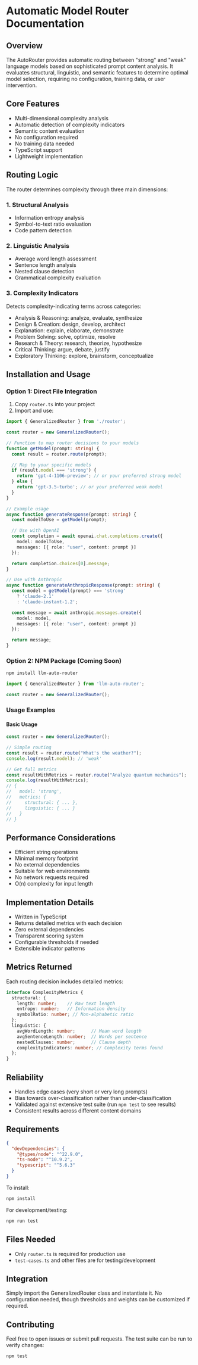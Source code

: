 # Automatic Model Router Documentation

## Overview

The AutoRouter provides automatic routing between "strong" and "weak" language models based on sophisticated prompt content analysis. It evaluates structural, linguistic, and semantic features to determine optimal model selection, requiring no configuration, training data, or user intervention.

## Core Features

- Multi-dimensional complexity analysis
- Automatic detection of complexity indicators
- Semantic content evaluation
- No configuration required
- No training data needed
- TypeScript support
- Lightweight implementation

## Routing Logic

The router determines complexity through three main dimensions:

### 1. Structural Analysis

- Information entropy analysis
- Symbol-to-text ratio evaluation
- Code pattern detection

### 2. Linguistic Analysis

- Average word length assessment
- Sentence length analysis
- Nested clause detection
- Grammatical complexity evaluation

### 3. Complexity Indicators

Detects complexity-indicating terms across categories:

- Analysis & Reasoning: analyze, evaluate, synthesize
- Design & Creation: design, develop, architect
- Explanation: explain, elaborate, demonstrate
- Problem Solving: solve, optimize, resolve
- Research & Theory: research, theorize, hypothesize
- Critical Thinking: argue, debate, justify
- Exploratory Thinking: explore, brainstorm, conceptualize

## Installation and Usage

### Option 1: Direct File Integration

1. Copy `router.ts` into your project
2. Import and use:

```typescript
import { GeneralizedRouter } from './router';

const router = new GeneralizedRouter();

// Function to map router decisions to your models
function getModel(prompt: string) {
  const result = router.route(prompt);

  // Map to your specific models
  if (result.model === 'strong') {
    return 'gpt-4-1106-preview'; // or your preferred strong model
  } else {
    return 'gpt-3.5-turbo'; // or your preferred weak model
  }
}

// Example usage
async function generateResponse(prompt: string) {
  const modelToUse = getModel(prompt);

  // Use with OpenAI
  const completion = await openai.chat.completions.create({
    model: modelToUse,
    messages: [{ role: "user", content: prompt }]
  });

  return completion.choices[0].message;
}

// Use with Anthropic
async function generateAnthropicResponse(prompt: string) {
  const model = getModel(prompt) === 'strong' 
    ? 'claude-2.1' 
    : 'claude-instant-1.2';

  const message = await anthropic.messages.create({
    model: model,
    messages: [{ role: "user", content: prompt }]
  });

  return message;
}
```

### Option 2: NPM Package (Coming Soon)

```bash
npm install llm-auto-router
```

```typescript
import { GeneralizedRouter } from 'llm-auto-router';

const router = new GeneralizedRouter();
```

### Usage Examples

#### Basic Usage

```typescript
const router = new GeneralizedRouter();

// Simple routing
const result = router.route("What's the weather?");
console.log(result.model); // 'weak'

// Get full metrics
const resultWithMetrics = router.route("Analyze quantum mechanics");
console.log(resultWithMetrics);
// {
//   model: 'strong',
//   metrics: {
//     structural: { ... },
//     linguistic: { ... }
//   }
// }
```

## Performance Considerations

- Efficient string operations
- Minimal memory footprint
- No external dependencies
- Suitable for web environments
- No network requests required
- O(n) complexity for input length

## Implementation Details

- Written in TypeScript
- Returns detailed metrics with each decision
- Zero external dependencies
- Transparent scoring system
- Configurable thresholds if needed
- Extensible indicator patterns

## Metrics Returned

Each routing decision includes detailed metrics:

```typescript
interface ComplexityMetrics {
  structural: {
    length: number;    // Raw text length
    entropy: number;   // Information density
    symbolRatio: number; // Non-alphabetic ratio
  };
  linguistic: {
    avgWordLength: number;      // Mean word length
    avgSentenceLength: number;  // Words per sentence
    nestedClauses: number;      // Clause depth
    complexityIndicators: number; // Complexity terms found
  };
}
```

## Reliability

- Handles edge cases (very short or very long prompts)
- Bias towards over-classification rather than under-classification
- Validated against extensive test suite (run `npm test` to see results)
- Consistent results across different content domains

## Requirements

```json
{
  "devDependencies": {
    "@types/node": "^22.9.0",
    "ts-node": "^10.9.2",
    "typescript": "^5.6.3"
  }
}
```

To install:

```bash
npm install
```

For development/testing:

```bash
npm run test
```

## Files Needed

- Only `router.ts` is required for production use
- `test-cases.ts` and other files are for testing/development

## Integration

Simply import the GeneralizedRouter class and instantiate it. No configuration needed, though thresholds and weights can be customized if required.

## Contributing

Feel free to open issues or submit pull requests. The test suite can be run to verify changes:

```bash
npm test
```
